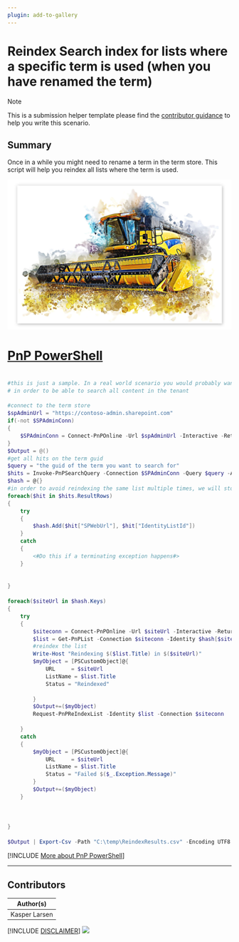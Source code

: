 ```yaml
---
plugin: add-to-gallery
---
```


# Reindex Search index for lists where a specific term is used (when you have renamed the term)

> [!Note]
> This is a submission helper template please find the [contributor guidance](/docfx/contribute.md) to help you write this scenario.

## Summary

Once in a while you might need to rename a term in the term store. This script will help you reindex all lists where the term is used.

![Example Screenshot](assets/example.png)


# [PnP PowerShell](#tab/pnpps)

```powershell

#this is just a sample. In a real world scenario you would probably want to run this using an App registration with the necessary permissions
# in order to be able to search all content in the tenant

#connect to the term store
$spAdminUrl = "https://contoso-admin.sharepoint.com"
if(-not $SPAdminConn)
{
    $SPAdminConn = Connect-PnPOnline -Url $spAdminUrl -Interactive -ReturnConnection
}
$Output = @()
#get all hits on the term guid
$query = "the guid of the term you want to search for"
$hits = Invoke-PnPSearchQuery -Connection $SPAdminConn -Query $query -All 
$hash = @{}
#in order to avoid reindexing the same list multiple times, we will store the list id in a hash table
foreach($hit in $hits.ResultRows)
{
    try 
    {
        $hash.Add($hit["SPWebUrl"], $hit["IdentityListId"])    
    }
    catch 
    {
        <#Do this if a terminating exception happens#>
    }
    
    
}

foreach($siteUrl in $hash.Keys)
{
    try 
    {
        $siteconn = Connect-PnPOnline -Url $siteUrl -Interactive -ReturnConnection
        $list = Get-PnPList -Connection $siteconn -Identity $hash[$siteUrl]
        #reindex the list
        Write-Host "Reindexing $($list.Title) in $($siteUrl)"
        $myObject = [PSCustomObject]@{
            URL     = $siteUrl
            ListName = $list.Title
            Status = "Reindexed"
    
        }        
        $Output+=($myObject)
        Request-PnPReIndexList -Identity $list -Connection $siteconn
            
    }
    catch 
    {
        $myObject = [PSCustomObject]@{
            URL     = $siteUrl
            ListName = $list.Title
            Status = "Failed $($_.Exception.Message)"    
        }        
        $Output+=($myObject)
    }
    
    

}

$Output | Export-Csv -Path "C:\temp\ReindexResults.csv" -Encoding UTF8 -Delimiter "|" -Force

```
[!INCLUDE [More about PnP PowerShell](../../docfx/includes/MORE-PNPPS.md)]
***


## Contributors

| Author(s) |
|-----------|
| Kasper Larsen |

[!INCLUDE [DISCLAIMER](../../docfx/includes/DISCLAIMER.md)]
<img src="https://m365-visitor-stats.azurewebsites.net/script-samples/scripts/spo-reindex-list-where-term-is-used" aria-hidden="true" />
